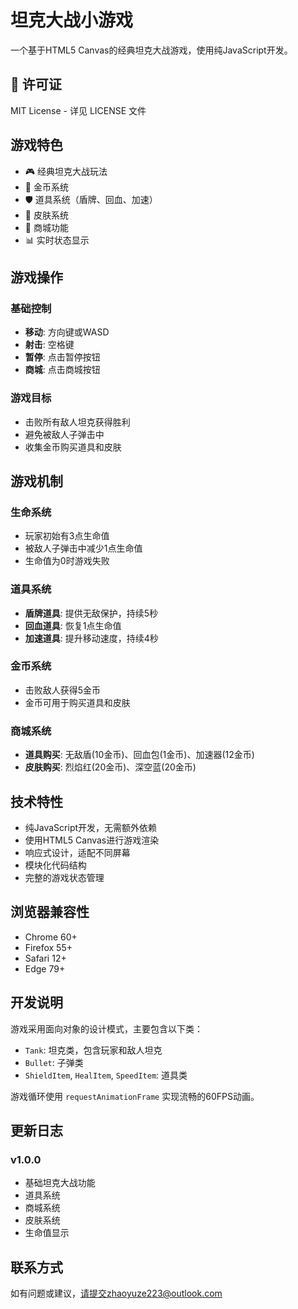 # 坦克大战小游戏

一个基于HTML5 Canvas的经典坦克大战游戏，使用纯JavaScript开发。

## 📄 许可证

MIT License - 详见 LICENSE 文件

## 游戏特色

- 🎮 经典坦克大战玩法
- 💎 金币系统
- 🛡️ 道具系统（盾牌、回血、加速）
- 🎨 皮肤系统
- 🏪 商城功能
- 📊 实时状态显示

## 游戏操作

### 基础控制
- **移动**: 方向键或WASD
- **射击**: 空格键
- **暂停**: 点击暂停按钮
- **商城**: 点击商城按钮

### 游戏目标
- 击败所有敌人坦克获得胜利
- 避免被敌人子弹击中
- 收集金币购买道具和皮肤

## 游戏机制

### 生命系统
- 玩家初始有3点生命值
- 被敌人子弹击中减少1点生命值
- 生命值为0时游戏失败

### 道具系统
- **盾牌道具**: 提供无敌保护，持续5秒
- **回血道具**: 恢复1点生命值
- **加速道具**: 提升移动速度，持续4秒

### 金币系统
- 击败敌人获得5金币
- 金币可用于购买道具和皮肤

### 商城系统
- **道具购买**: 无敌盾(10金币)、回血包(1金币)、加速器(12金币)
- **皮肤购买**: 烈焰红(20金币)、深空蓝(20金币)

## 技术特性

- 纯JavaScript开发，无需额外依赖
- 使用HTML5 Canvas进行游戏渲染
- 响应式设计，适配不同屏幕
- 模块化代码结构
- 完整的游戏状态管理

## 浏览器兼容性

- Chrome 60+
- Firefox 55+
- Safari 12+
- Edge 79+

## 开发说明

游戏采用面向对象的设计模式，主要包含以下类：
- `Tank`: 坦克类，包含玩家和敌人坦克
- `Bullet`: 子弹类
- `ShieldItem`, `HealItem`, `SpeedItem`: 道具类

游戏循环使用 `requestAnimationFrame` 实现流畅的60FPS动画。

## 更新日志

### v1.0.0
- 基础坦克大战功能
- 道具系统
- 商城系统
- 皮肤系统
- 生命值显示

## 联系方式

如有问题或建议，请提交zhaoyuze223@outlook.com
